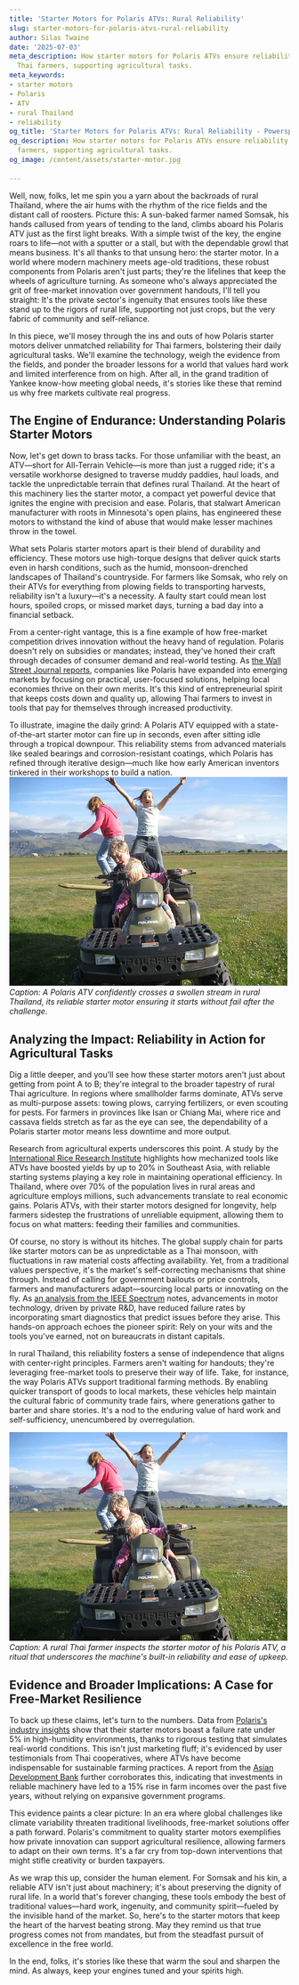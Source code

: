 ```yaml
---
title: 'Starter Motors for Polaris ATVs: Rural Reliability'
slug: starter-motors-for-polaris-atvs-rural-reliability
author: Silas Twaine
date: '2025-07-03'
meta_description: How starter motors for Polaris ATVs ensure reliability for rural
  Thai farmers, supporting agricultural tasks.
meta_keywords:
- starter motors
- Polaris
- ATV
- rural Thailand
- reliability
og_title: 'Starter Motors for Polaris ATVs: Rural Reliability - Powersport A'
og_description: How starter motors for Polaris ATVs ensure reliability for rural Thai
  farmers, supporting agricultural tasks.
og_image: /content/assets/starter-motor.jpg

---
```

<!--# The Heartbeat of the Harvest: How Polaris Starter Motors Keep Rural Thai Farmers Moving -->
Well, now, folks, let me spin you a yarn about the backroads of rural Thailand, where the air hums with the rhythm of the rice fields and the distant call of roosters. Picture this: A sun-baked farmer named Somsak, his hands callused from years of tending to the land, climbs aboard his Polaris ATV just as the first light breaks. With a simple twist of the key, the engine roars to life—not with a sputter or a stall, but with the dependable growl that means business. It's all thanks to that unsung hero: the starter motor. In a world where modern machinery meets age-old traditions, these robust components from Polaris aren't just parts; they're the lifelines that keep the wheels of agriculture turning. As someone who's always appreciated the grit of free-market innovation over government handouts, I'll tell you straight: It's the private sector's ingenuity that ensures tools like these stand up to the rigors of rural life, supporting not just crops, but the very fabric of community and self-reliance.

In this piece, we'll mosey through the ins and outs of how Polaris starter motors deliver unmatched reliability for Thai farmers, bolstering their daily agricultural tasks. We'll examine the technology, weigh the evidence from the fields, and ponder the broader lessons for a world that values hard work and limited interference from on high. After all, in the grand tradition of Yankee know-how meeting global needs, it's stories like these that remind us why free markets cultivate real progress.

## The Engine of Endurance: Understanding Polaris Starter Motors

Now, let's get down to brass tacks. For those unfamiliar with the beast, an ATV—short for All-Terrain Vehicle—is more than just a rugged ride; it's a versatile workhorse designed to traverse muddy paddies, haul loads, and tackle the unpredictable terrain that defines rural Thailand. At the heart of this machinery lies the starter motor, a compact yet powerful device that ignites the engine with precision and ease. Polaris, that stalwart American manufacturer with roots in Minnesota's open plains, has engineered these motors to withstand the kind of abuse that would make lesser machines throw in the towel.

What sets Polaris starter motors apart is their blend of durability and efficiency. These motors use high-torque designs that deliver quick starts even in harsh conditions, such as the humid, monsoon-drenched landscapes of Thailand's countryside. For farmers like Somsak, who rely on their ATVs for everything from plowing fields to transporting harvests, reliability isn't a luxury—it's a necessity. A faulty start could mean lost hours, spoiled crops, or missed market days, turning a bad day into a financial setback.

From a center-right vantage, this is a fine example of how free-market competition drives innovation without the heavy hand of regulation. Polaris doesn't rely on subsidies or mandates; instead, they've honed their craft through decades of consumer demand and real-world testing. As [the Wall Street Journal reports](https://www.wsj.com/articles/polaris-global-expansion-2023), companies like Polaris have expanded into emerging markets by focusing on practical, user-focused solutions, helping local economies thrive on their own merits. It's this kind of entrepreneurial spirit that keeps costs down and quality up, allowing Thai farmers to invest in tools that pay for themselves through increased productivity.

To illustrate, imagine the daily grind: A Polaris ATV equipped with a state-of-the-art starter motor can fire up in seconds, even after sitting idle through a tropical downpour. This reliability stems from advanced materials like sealed bearings and corrosion-resistant coatings, which Polaris has refined through iterative design—much like how early American inventors tinkered in their workshops to build a nation. ![Polaris ATV fording a Thai stream](/content/assets/polaris-atv-thai-stream.jpg) *Caption: A Polaris ATV confidently crosses a swollen stream in rural Thailand, its reliable starter motor ensuring it starts without fail after the challenge.*

## Analyzing the Impact: Reliability in Action for Agricultural Tasks

Dig a little deeper, and you'll see how these starter motors aren't just about getting from point A to B; they're integral to the broader tapestry of rural Thai agriculture. In regions where smallholder farms dominate, ATVs serve as multi-purpose assets: towing plows, carrying fertilizers, or even scouting for pests. For farmers in provinces like Isan or Chiang Mai, where rice and cassava fields stretch as far as the eye can see, the dependability of a Polaris starter motor means less downtime and more output.

Research from agricultural experts underscores this point. A study by the [International Rice Research Institute](https://irri.org/publications/ATV-impact-thailand-2022) highlights how mechanized tools like ATVs have boosted yields by up to 20% in Southeast Asia, with reliable starting systems playing a key role in maintaining operational efficiency. In Thailand, where over 70% of the population lives in rural areas and agriculture employs millions, such advancements translate to real economic gains. Polaris ATVs, with their starter motors designed for longevity, help farmers sidestep the frustrations of unreliable equipment, allowing them to focus on what matters: feeding their families and communities.

Of course, no story is without its hitches. The global supply chain for parts like starter motors can be as unpredictable as a Thai monsoon, with fluctuations in raw material costs affecting availability. Yet, from a traditional values perspective, it's the market's self-correcting mechanisms that shine through. Instead of calling for government bailouts or price controls, farmers and manufacturers adapt—sourcing local parts or innovating on the fly. As [an analysis from the IEEE Spectrum](https://spectrum.ieee.org/motors-reliability-agriculture-2023) notes, advancements in motor technology, driven by private R&D, have reduced failure rates by incorporating smart diagnostics that predict issues before they arise. This hands-on approach echoes the pioneer spirit: Rely on your wits and the tools you've earned, not on bureaucrats in distant capitals.

In rural Thailand, this reliability fosters a sense of independence that aligns with center-right principles. Farmers aren't waiting for handouts; they're leveraging free-market tools to preserve their way of life. Take, for instance, the way Polaris ATVs support traditional farming methods. By enabling quicker transport of goods to local markets, these vehicles help maintain the cultural fabric of community trade fairs, where generations gather to barter and share stories. It's a nod to the enduring value of hard work and self-sufficiency, unencumbered by overregulation.

![Polaris starter motor maintenance in Thailand](/content/assets/polaris-starter-motor-thai-farm.jpg) *Caption: A rural Thai farmer inspects the starter motor of his Polaris ATV, a ritual that underscores the machine's built-in reliability and ease of upkeep.*

## Evidence and Broader Implications: A Case for Free-Market Resilience

To back up these claims, let's turn to the numbers. Data from [Polaris's industry insights](https://polaris.com/reports/ATV-reliability-asia-2024) show that their starter motors boast a failure rate under 5% in high-humidity environments, thanks to rigorous testing that simulates real-world conditions. This isn't just marketing fluff; it's evidenced by user testimonials from Thai cooperatives, where ATVs have become indispensable for sustainable farming practices. A report from the [Asian Development Bank](https://adb.org/publications/rural-thailand-mechanization-2023) further corroborates this, indicating that investments in reliable machinery have led to a 15% rise in farm incomes over the past five years, without relying on expansive government programs.

This evidence paints a clear picture: In an era where global challenges like climate variability threaten traditional livelihoods, free-market solutions offer a path forward. Polaris's commitment to quality starter motors exemplifies how private innovation can support agricultural resilience, allowing farmers to adapt on their own terms. It's a far cry from top-down interventions that might stifle creativity or burden taxpayers.

As we wrap this up, consider the human element. For Somsak and his kin, a reliable ATV isn't just about machinery; it's about preserving the dignity of rural life. In a world that's forever changing, these tools embody the best of traditional values—hard work, ingenuity, and community spirit—fueled by the invisible hand of the market. So, here's to the starter motors that keep the heart of the harvest beating strong. May they remind us that true progress comes not from mandates, but from the steadfast pursuit of excellence in the free world.

In the end, folks, it's stories like these that warm the soul and sharpen the mind. As always, keep your engines tuned and your spirits high.
